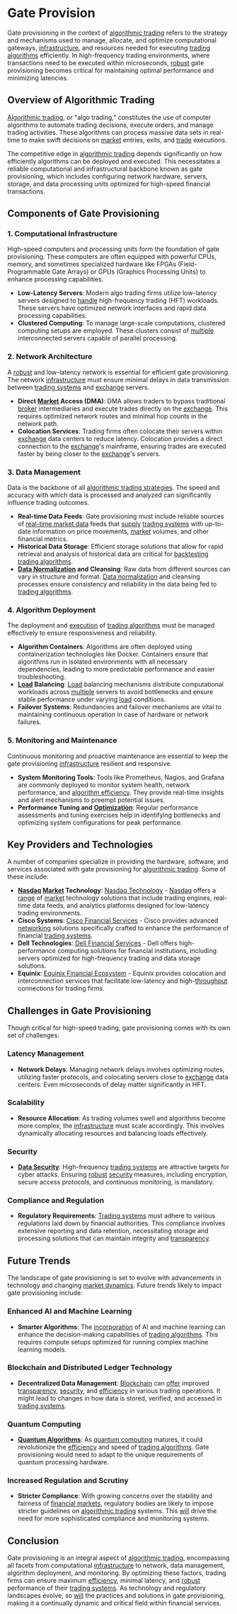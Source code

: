 # Gate Provision

Gate provisioning in the context of [algorithmic trading](../a/accountability.md) refers to the strategy and mechanisms used to manage, allocate, and optimize computational gateways, [infrastructure](../i/infrastructure.md), and resources needed for executing [trading algorithms](../t/trading_algorithms.md) efficiently. In high-frequency trading environments, where transactions need to be executed within microseconds, [robust](../r/robust.md) gate provisioning becomes critical for maintaining optimal performance and minimizing latencies.

## Overview of Algorithmic Trading

[Algorithmic trading](../a/accountability.md), or "algo trading," constitutes the use of computer algorithms to automate trading decisions, execute orders, and manage trading activities. These algorithms can process massive data sets in real-time to make swift decisions on [market](../m/market.md) entries, exits, and [trade](../t/trade.md) executions.

The competitive edge in [algorithmic trading](../a/accountability.md) depends significantly on how efficiently algorithms can be deployed and executed. This necessitates a reliable computational and infrastructural backbone known as gate provisioning, which includes configuring network hardware, servers, storage, and data processing units optimized for high-speed financial transactions.

## Components of Gate Provisioning

### 1. Computational Infrastructure

High-speed computers and processing units form the foundation of gate provisioning. These computers are often equipped with powerful CPUs, memory, and sometimes specialized hardware like FPGAs (Field-Programmable Gate Arrays) or GPUs (Graphics Processing Units) to enhance processing capabilities. 

- **Low-Latency Servers**: Modern algo trading firms utilize low-latency servers designed to [handle](../h/handle.md) high-frequency trading (HFT) workloads. These servers have optimized network interfaces and rapid data processing capabilities.
- **Clustered Computing**: To manage large-scale computations, clustered computing setups are employed. These clusters consist of [multiple](../m/multiple.md) interconnected servers capable of parallel processing.

### 2. Network Architecture

A [robust](../r/robust.md) and low-latency network is essential for efficient gate provisioning. The network [infrastructure](../i/infrastructure.md) must ensure minimal delays in data transmission between [trading systems](../t/trading_systems.md) and [exchange](../e/exchange.md) servers.

- **Direct [Market](../m/market.md) Access (DMA)**: DMA allows traders to bypass traditional [broker](../b/broker.md) intermediaries and execute trades directly on the [exchange](../e/exchange.md). This requires optimized network routes and minimal hop counts in the network path.
- **Colocation Services**: Trading firms often colocate their servers within [exchange](../e/exchange.md) data centers to reduce latency. Colocation provides a direct connection to the [exchange](../e/exchange.md)'s mainframe, ensuring trades are executed faster by being closer to the [exchange](../e/exchange.md)'s servers.

### 3. Data Management

Data is the backbone of all [algorithmic trading strategies](../a/algorithmic_trading_strategies.md). The speed and accuracy with which data is processed and analyzed can significantly influence trading outcomes.

- **Real-time Data Feeds**: Gate provisioning must include reliable sources of [real-time market data](../r/real-time_market_data.md) feeds that [supply](../s/supply.md) [trading systems](../t/trading_systems.md) with up-to-date information on price movements, [market](../m/market.md) volumes, and other financial metrics.
- **Historical Data Storage**: Efficient storage solutions that allow for rapid retrieval and analysis of historical data are critical for [backtesting](../b/backtesting.md) [trading algorithms](../t/trading_algorithms.md).
- **[Data Normalization](../d/data_normalization.md) and Cleansing**: Raw data from different sources can vary in structure and format. [Data normalization](../d/data_normalization.md) and cleansing processes ensure consistency and reliability in the data being fed to [trading algorithms](../t/trading_algorithms.md).

### 4. Algorithm Deployment

The deployment and [execution](../e/execution.md) of [trading algorithms](../t/trading_algorithms.md) must be managed effectively to ensure responsiveness and reliability.

- **Algorithm Containers**: Algorithms are often deployed using containerization technologies like Docker. Containers ensure that algorithms run in isolated environments with all necessary dependencies, leading to more predictable performance and easier troubleshooting.
- **[Load](../l/load.md) Balancing**: [Load](../l/load.md) balancing mechanisms distribute computational workloads across [multiple](../m/multiple.md) servers to avoid bottlenecks and ensure stable performance under varying [load](../l/load.md) conditions.
- **Failover Systems**: Redundancies and failover mechanisms are vital to maintaining continuous operation in case of hardware or network failures.

### 5. Monitoring and Maintenance

Continuous monitoring and proactive maintenance are essential to keep the gate provisioning [infrastructure](../i/infrastructure.md) resilient and responsive.

- **System Monitoring Tools**: Tools like Prometheus, Nagios, and Grafana are commonly deployed to monitor system health, network performance, and [algorithm efficiency](../a/algorithm_efficiency.md). They provide real-time insights and alert mechanisms to preempt potential issues.
- **Performance Tuning and [Optimization](../o/optimization.md)**: Regular performance assessments and tuning exercises help in identifying bottlenecks and optimizing system configurations for peak performance.


## Key Providers and Technologies

A number of companies specialize in providing the hardware, software, and services associated with gate provisioning for [algorithmic trading](../a/accountability.md). Some of these include:

- **[Nasdaq](../n/nasdaq.md) [Market](../m/market.md) Technology**: [Nasdaq Technology](https://www.nasdaq.com/solutions/market-technology) - [Nasdaq](../n/nasdaq.md) offers a [range](../r/range.md) of [market](../m/market.md) technology solutions that include trading engines, real-time data feeds, and analytics platforms designed for low-latency trading environments.
- **Cisco Systems**: [Cisco Financial Services](https://www.cisco.com/c/en/us/solutions/industries/financial-services.html) - Cisco provides advanced [networking](../n/networking.md) solutions specifically crafted to enhance the performance of financial [trading systems](../t/trading_systems.md).
- **Dell Technologies**: [Dell Financial Services](https://www.dell.com/en-us/dt/industries/financial-services/index.htm) - Dell offers high-performance computing solutions for financial institutions, including servers optimized for high-frequency trading and data storage solutions.
- **Equinix**: [Equinix Financial Ecosystem](https://www.equinix.com/industries/financial-services/trading-platforms) - Equinix provides colocation and interconnection services that facilitate low-latency and high-[throughput](../t/throughput.md) connections for trading firms.

## Challenges in Gate Provisioning

Though critical for high-speed trading, gate provisioning comes with its own set of challenges:

### Latency Management

- **Network Delays**: Managing network delays involves optimizing routes, utilizing faster protocols, and colocating servers close to [exchange](../e/exchange.md) data centers. Even microseconds of delay matter significantly in HFT.

### Scalability

- **Resource Allocation**: As trading volumes swell and algorithms become more complex, the [infrastructure](../i/infrastructure.md) must scale accordingly. This involves dynamically allocating resources and balancing loads effectively.

### Security

- **[Data Security](../d/data_security_in_trading.md)**: High-frequency [trading systems](../t/trading_systems.md) are attractive targets for cyber attacks. Ensuring [robust](../r/robust.md) [security](../s/security.md) measures, including encryption, secure access protocols, and continuous monitoring, is mandatory.
  
### Compliance and Regulation

- **Regulatory Requirements**: [Trading systems](../t/trading_systems.md) must adhere to various regulations laid down by financial authorities. This compliance involves extensive reporting and data retention, necessitating storage and processing solutions that can maintain integrity and [transparency](../t/transparency.md).

## Future Trends

The landscape of gate provisioning is set to evolve with advancements in technology and changing [market dynamics](../m/market_dynamics.md). Future trends likely to impact gate provisioning include:

### Enhanced AI and Machine Learning

- **Smarter Algorithms**: The [incorporation](../i/incorporation.md) of AI and machine learning can enhance the decision-making capabilities of [trading algorithms](../t/trading_algorithms.md). This requires compute setups optimized for running complex machine learning models.
  
### Blockchain and Distributed Ledger Technology

- **Decentralized Data Management**: [Blockchain](../b/blockchain_in_trading.md) can [offer](../o/offer.md) improved [transparency](../t/transparency.md), [security](../s/security.md), and [efficiency](../e/efficiency.md) in various trading operations. It might lead to changes in how data is stored, verified, and accessed in [trading systems](../t/trading_systems.md).

### Quantum Computing

- **[Quantum Algorithms](../q/quantum_algorithms_in_trading.md)**: As [quantum computing](../q/quantum_computing_in_trading.md) matures, it could revolutionize the [efficiency](../e/efficiency.md) and speed of [trading algorithms](../t/trading_algorithms.md). Gate provisioning would need to adapt to the unique requirements of quantum processing hardware.

### Increased Regulation and Scrutiny

- **Stricter Compliance**: With growing concerns over the stability and fairness of [financial markets](../f/financial_market.md), regulatory bodies are likely to impose stricter guidelines on [algorithmic trading](../a/accountability.md) systems. This [will](../w/will.md) drive the need for more sophisticated compliance and monitoring systems.

## Conclusion

Gate provisioning is an integral aspect of [algorithmic trading](../a/accountability.md), encompassing all facets from computational [infrastructure](../i/infrastructure.md) to network, data management, algorithm deployment, and monitoring. By optimizing these factors, trading firms can ensure maximum [efficiency](../e/efficiency.md), minimal latency, and [robust](../r/robust.md) performance of their [trading systems](../t/trading_systems.md). As technology and regulatory landscapes evolve, so [will](../w/will.md) the practices and solutions in gate provisioning, making it a continually dynamic and critical field within financial services.